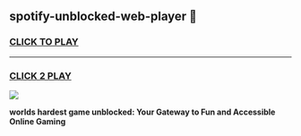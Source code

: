 
## spotify-unblocked-web-player 👋
<h3>
<a href="https://premium.freeplayer.one?title=spotify-unblocked-web-player&ref=14F">CLICK TO PLAY</a></h3>
<hr>

<h3>
<a href="https://premium.freeplayer.one?title=spotify-unblocked-web-player&ref=14F">CLICK 2 PLAY</a>
  
</h3>

<a href="https://premium.freeplayer.one?title=spotify-unblocked-web-player&ref=12F/"><img src="https://clearcache.store/games.png"></a>


**worlds hardest game unblocked: Your Gateway to Fun and Accessible Online Gaming**
